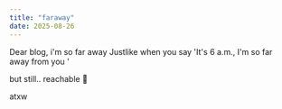 ```yaml
---
title: "faraway"
date: 2025-08-26
---
```


Dear blog, i'm so far away
Justlike when you say 'It's 6 a.m., I'm so far away from you '
  
but still.. reachable 📡

atxw

